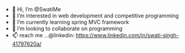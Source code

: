 - 👋 Hi, I’m @SwatiMe
- 👀 I’m interested in web development and competitive programming
- 🌱 I’m currently learning spring MVC framework
- 💞️ I’m looking to collaborate on programming
- 📫 reach me ...@linkedin: https://www.linkedin.com/in/swati-singh-41797620a/

<!---
SwatiMe/SwatiMe is a ✨ special ✨ repository because its `README.md` (this file) appears on your GitHub profile.
You can click the Preview link to take a look at your changes.
--->
